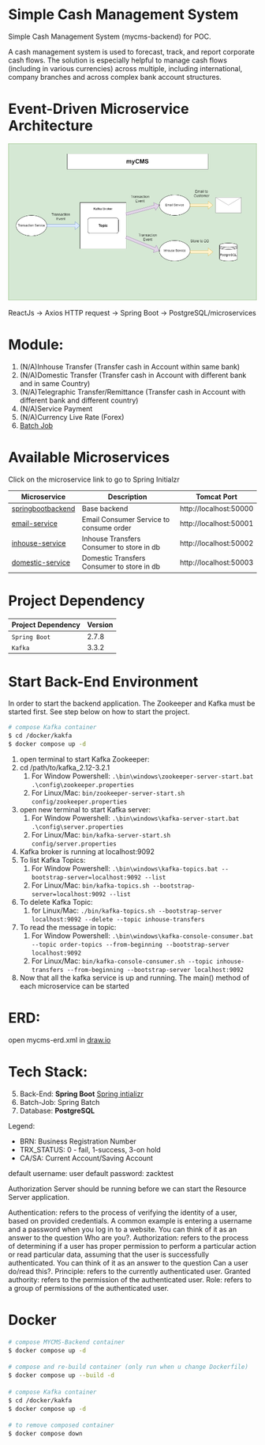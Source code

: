 # Simple Cash Management System 
Simple Cash Management System (mycms-backend) for POC.

<p>A cash management system is used to forecast, track, and report corporate cash flows. 
The solution is especially helpful to manage cash flows (including in various currencies) across multiple,
including international, company branches and across complex bank account structures.
</p>


<h1>Event-Driven Microservice Architecture</h1>

![myCMS-MS](./documentation/system-architecture/MyCMS-SystemArchitecture-v0.2.0.png)

ReactJs -> Axios HTTP request -> Spring Boot -> PostgreSQL/microservices

<h1>Module:</h1>

1. (N/A)Inhouse Transfer (Transfer cash in Account within same bank)
2. (N/A)Domestic Transfer (Transfer cash in Account with different bank and in same Country)
3. (N/A)Telegraphic Transfer/Remittance (Transfer cash in Account with different bank and different country)
4. (N/A)Service Payment
5. (N/A)Currency Live Rate (Forex)
6. [Batch Job](https://start.spring.io/#!type=maven-project&language=java&platformVersion=2.7.3&packaging=jar&jvmVersion=11&groupId=com.dzakirinmd&artifactId=batch-job&name=batch-job&description=A%20simple%20batch%20job%20for%20processing%20data%20from%20txt%20file&packageName=com.dzakirinmd.batchjob&dependencies=lombok,web,batch,postgresql,data-jpa)

<h1>Available Microservices</h1>

Click on the microservice link to go to Spring Initialzr

| Microservice                                                                                                                                                                                                                                                                                                                                                                            | Description                                | Tomcat Port            |
|-----------------------------------------------------------------------------------------------------------------------------------------------------------------------------------------------------------------------------------------------------------------------------------------------------------------------------------------------------------------------------------------|--------------------------------------------|------------------------|
| [springbootbackend](https://start.spring.io/#!type=maven-project&language=java&platformVersion=2.7.1&packaging=jar&jvmVersion=11&groupId=com&artifactId=springbootbackend&name=springboot-backend&description=Simple%20full%20stack%20web%20application%20for%20managing%20accounts%20in%20a%20company&packageName=com.springbootbackend&dependencies=web,data-jpa,devtools,postgresql) | Base backend                               | http://localhost:50000 |
| [email-service](https://start.spring.io/#!type=maven-project&language=java&platformVersion=2.7.2&packaging=jar&jvmVersion=11&groupId=net.dzakirinmd&artifactId=email-service&name=email-service&description=Demo%20Microservice%20project%20for%20Spring%20Boot%20Stock%20Service&packageName=net.dzakirinmd.emailservice&dependencies=web,kafka)                                       | Email Consumer Service to consume order    | http://localhost:50001 |
| [inhouse-service](https://start.spring.io/#!type=maven-project&language=java&platformVersion=2.7.2&packaging=jar&jvmVersion=11&groupId=net.dzakirinmd&artifactId=stock-service&name=stock-service&description=Demo%20Microservice%20project%20for%20Spring%20Boot%20Stock%20Service&packageName=net.dzakirinmd.stockservice&dependencies=web,kafka)                                     | Inhouse Transfers Consumer to store in db  | http://localhost:50002 |
| [domestic-service](https://start.spring.io/#!type=maven-project&language=java&platformVersion=2.7.10&packaging=jar&jvmVersion=11&groupId=com&artifactId=mycms-ms3-domestic-service&name=mycms-ms3-domestic-service&description=Domestic%20Transfer%20service%20for%20mycms%20project&packageName=com.mycms-ms3-domestic-service&dependencies=web,lombok,kafka,data-jpa,postgresql)      | Domestic Transfers Consumer to store in db | http://localhost:50003 |

<h1>Project Dependency</h1>

| Project Dependency | Version |
|--------------------|---------|
| `Spring Boot`      | 2.7.8   |
| `Kafka`            | 3.3.2   |



<h1>Start Back-End Environment</h1>
<p>In order to start the backend application. The Zookeeper and Kafka must be started first. See step below on how to start the project.</p>

```bash
# compose Kafka container
$ cd /docker/kakfa
$ docker compose up -d
```

1. open terminal to start Kafka Zookeeper:
2. cd /path/to/kafka_2.12-3.2.1
    1. For Window Powershell: ```.\bin\windows\zookeeper-server-start.bat .\config\zookeeper.properties```
    2. For Linux/Mac: ```bin/zookeeper-server-start.sh config/zookeeper.properties```
3. open new terminal to start Kafka server:
    1. For Window Powershell: ```.\bin\windows\kafka-server-start.bat .\config\server.properties```
    2. For Linux/Mac: ```bin/kafka-server-start.sh config/server.properties```
4. Kafka broker is running at localhost:9092
5. To list Kafka Topics:
   1. For Window Powershell: ```.\bin\windows\kafka-topics.bat --bootstrap-server=localhost:9092 --list```
   2. For Linux/Mac: ```bin/kafka-topics.sh --bootstrap-server=localhost:9092 --list```
6. To delete Kafka Topic:
    1. for Linux/Mac: ```./bin/kafka-topics.sh --bootstrap-server localhost:9092 --delete --topic inhouse-transfers```
7. To read the message in topic:
    1. For Window Powershell: ```.\bin\windows\kafka-console-consumer.bat --topic order-topics --from-beginning --bootstrap-server localhost:9092```
    2. For Linux/Mac: ```bin/kafka-console-consumer.sh --topic inhouse-transfers --from-beginning --bootstrap-server localhost:9092```
8. Now that all the kafka service is up and running. The main() method of each microservice can be started

<h1>ERD:</h1>

open mycms-erd.xml in [draw.io](https://app.diagrams.net/)

<h1>Tech Stack:</h1>

5. Back-End: <b>Spring Boot</b> [Spring intializr](https://start.spring.io/#!type=maven-project&language=java&platformVersion=2.7.1&packaging=jar&jvmVersion=11&groupId=com&artifactId=springbootbackend&name=springboot-backend&description=Simple%20full%20stack%20web%20application%20for%20managing%20accounts%20in%20a%20company&packageName=com.springbootbackend&dependencies=web,data-jpa,devtools,postgresql)
6. Batch-Job: Spring Batch
7. Database: <b>PostgreSQL</b>



Legend:
- BRN: Business Registration Number
- TRX_STATUS: 0 - fail, 1-success, 3-on hold
- CA/SA: Current Account/Saving Account




default username: user
default password: zacktest

Authorization Server should be running before we can start the Resource Server application.


Authentication: refers to the process of verifying the identity of a user, based on provided credentials. A common example is entering a username and a password when you log in to a website. You can think of it as an answer to the question Who are you?.
Authorization: refers to the process of determining if a user has proper permission to perform a particular action or read particular data, assuming that the user is successfully authenticated. You can think of it as an answer to the question Can a user do/read this?.
Principle: refers to the currently authenticated user.
Granted authority: refers to the permission of the authenticated user.
Role: refers to a group of permissions of the authenticated user.

# Docker
```bash
# compose MYCMS-Backend container
$ docker compose up -d

# compose and re-build container (only run when u change Dockerfile)
$ docker compose up --build -d

# compose Kafka container
$ cd /docker/kakfa
$ docker compose up -d

# to remove composed container
$ docker compose down
```
